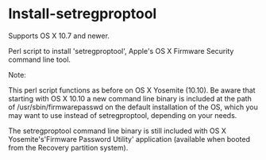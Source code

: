 Install-setregproptool
======================

Supports OS X 10.7 and newer.

Perl script to install 'setregproptool', Apple's OS X Firmware Security command line tool.

Note:

This perl script functions as before on OS X Yosemite (10.10). Be aware that starting with OS X 10.10 a new command line binary is included at the path of /usr/sbin/firmwarepasswd on the default installation of the OS, which you may want to use instead of setregproptool, depending on your needs.

The setregproptool command line binary is still included with OS X Yosemite's'Firmware Password Utility' application (available when booted from the Recovery partition system).
